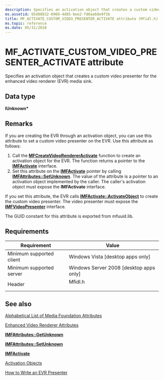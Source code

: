 ```yaml
---
description: Specifies an activation object that creates a custom video presenter for the enhanced video renderer (EVR) media sink.
ms.assetid: 65d88832-0969-4d85-bee2-fd0aa68e9f3b
title: MF_ACTIVATE_CUSTOM_VIDEO_PRESENTER_ACTIVATE attribute (Mfidl.h)
ms.topic: reference
ms.date: 05/31/2018
---
```


# MF\_ACTIVATE\_CUSTOM\_VIDEO\_PRESENTER\_ACTIVATE attribute

Specifies an activation object that creates a custom video presenter for the enhanced video renderer (EVR) media sink.

## Data type

**IUnknown\***

## Remarks

If you are creating the EVR through an activation object, you can use this attribute to set a custom video presenter on the EVR. Use this attribute as follows:

1.  Call the [**MFCreateVideoRendererActivate**](/windows/desktop/api/mfidl/nf-mfidl-mfcreatevideorendereractivate) function to create an activation object for the EVR. The function returns a pointer to the [**IMFActivate**](/windows/desktop/api/mfobjects/nn-mfobjects-imfactivate) interface.
2.  Set this attribute on the [**IMFActivate**](/windows/desktop/api/mfobjects/nn-mfobjects-imfactivate) pointer by calling [**IMFAttributes::SetUnknown**](/windows/desktop/api/mfobjects/nf-mfobjects-imfattributes-setunknown). The value of the attribute is a pointer to an activation object implemented by the caller. The caller's activation object must expose the **IMFActivate** interface.

If you set this attribute, the EVR calls [**IMFActivate::ActivateObject**](/windows/desktop/api/mfobjects/nf-mfobjects-imfactivate-activateobject) to create the custom video presenter. The video presenter must expose the [**IMFVideoPresenter**](/windows/desktop/api/evr/nn-evr-imfvideopresenter) interface.

The GUID constant for this attribute is exported from mfuuid.lib.

## Requirements



| Requirement | Value |
|-------------------------------------|------------------------------------------------------------------------------------|
| Minimum supported client<br/> | Windows Vista \[desktop apps only\]<br/>                                     |
| Minimum supported server<br/> | Windows Server 2008 \[desktop apps only\]<br/>                               |
| Header<br/>                   | <dl> <dt>Mfidl.h</dt> </dl> |



## See also

<dl> <dt>

[Alphabetical List of Media Foundation Attributes](alphabetical-list-of-media-foundation-attributes.md)
</dt> <dt>

[Enhanced Video Renderer Attributes](enhanced-video-renderer-attributes.md)
</dt> <dt>

[**IMFAttributes::GetUnknown**](/windows/desktop/api/mfobjects/nf-mfobjects-imfattributes-getunknown)
</dt> <dt>

[**IMFAttributes::SetUnknown**](/windows/desktop/api/mfobjects/nf-mfobjects-imfattributes-setunknown)
</dt> <dt>

[**IMFActivate**](/windows/desktop/api/mfobjects/nn-mfobjects-imfactivate)
</dt> <dt>

[Activation Objects](activation-objects.md)
</dt> <dt>

[How to Write an EVR Presenter](how-to-write-an-evr-presenter.md)
</dt> </dl>

 

 





